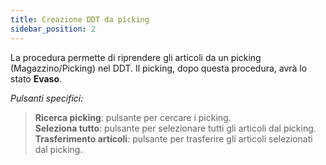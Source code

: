 ```yaml
---
title: Creazione DDT da picking
sidebar_position: 2
---
```


La procedura permette di riprendere gli articoli da un picking (Magazzino/Picking) nel DDT. Il picking, dopo questa procedura, avrà lo stato **Evaso**.


*Pulsanti specifici:*

> **Ricerca picking**: pulsante per cercare i picking.  
> **Seleziona tutto**: pulsante per selezionare tutti gli articoli dal picking.  
> **Trasferimento articoli**: pulsante per trasferire gli articoli selezionati dal picking. 